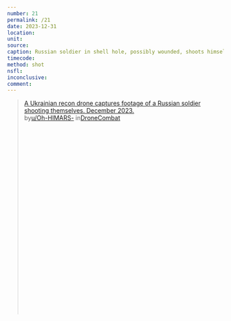 ```yaml
---
number: 21
permalink: /21
date: 2023-12-31
location:
unit:
source: 
caption: Russian soldier in shell hole, possibly wounded, shoots himself
timecode:
method: shot
nsfl:
inconclusive:
comment:
---
```

<blockquote class="reddit-embed-bq" style="height:500px" data-embed-height="702"><a href="https://www.reddit.com/r/DroneCombat/comments/1cpm0r4/a_ukrainian_recon_drone_captures_footage_of_a/">A Ukrainian recon drone captures footage of a Russian soldier shooting themselves. December 2023.</a><br> by<a href="https://www.reddit.com/user/Oh-HIMARS-/">u/Oh-HIMARS-</a> in<a href="https://www.reddit.com/r/DroneCombat/">DroneCombat</a></blockquote><script async="" src="https://embed.reddit.com/widgets.js" charset="UTF-8"></script>